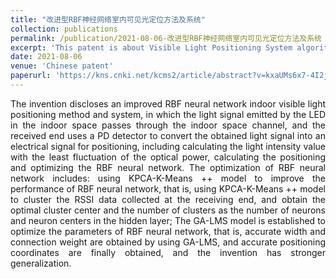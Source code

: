 ```yaml
---
title: "改进型RBF神经网络室内可见光定位方法及系统"
collection: publications
permalink: /publication/2021-08-06-改进型RBF神经网络室内可见光定位方法及系统
excerpt: 'This patent is about Visible Light Positioning System algorithm.'
date: 2021-08-06
venue: 'Chinese patent'
paperurl: 'https://kns.cnki.net/kcms2/article/abstract?v=kxaUMs6x7-4I2jr5WTdXti3zQ9F92xu0jPYZ-6FemR80TpIUx9Y4viAIP8cAOVL6v6wg2nj-Vj4pW17SeRPmSnPd8ZS9aGtq&uniplatform=NZKPT'
---
```

<div style="text-align: justify;">The invention discloses an improved RBF neural network indoor visible light positioning method and system, in which the light signal emitted by the LED in the indoor space passes through the indoor space channel, and the received end uses a PD detector to convert the obtained light signal into an electrical signal for positioning, including calculating the light intensity value with the least fluctuation of the optical power, calculating the positioning and optimizing the RBF neural network. The optimization of RBF neural network includes: using KPCA-K-Means ++ model to improve the performance of RBF neural network, that is, using KPCA-K-Means ++ model to cluster the RSSI data collected at the receiving end, and obtain the optimal cluster center and the number of clusters as the number of neurons and neuron centers in the hidden layer; The GA-LMS model is established to optimize the parameters of RBF neural network, that is, accurate width and connection weight are obtained by using GA-LMS, and accurate positioning coordinates are finally obtained, and the invention has stronger generalization.</div>
